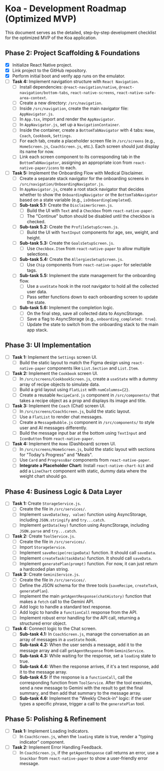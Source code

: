 # Koa - Development Roadmap (Optimized MVP)

This document serves as the detailed, step-by-step development checklist for the optimized MVP of the Koa application.

## Phase 2: Project Scaffolding & Foundations

- [x] Initialize React Native project.
- [x] Link project to the GitHub repository.
- [x] Perform initial boot and verify app runs on the emulator.
- [ ] **Task 4:** Implement navigation structure with `React Navigation`.
  - [ ] Install dependencies: `@react-navigation/native`, `@react-navigation/bottom-tabs`, `react-native-screens`, `react-native-safe-area-context`.
  - [ ] Create a new directory: `/src/navigation`.
  - [ ] Inside `/src/navigation`, create the main navigator file: `AppNavigator.js`.
  - [ ] In `App.tsx`, import and render the `AppNavigator`.
  - [ ] In `AppNavigator.js`, set up a `NavigationContainer`.
  - [ ] Inside the container, create a `BottomTabNavigator` with 4 tabs: `Home`, `Coach`, `Cookbook`, `Settings`.
  - [ ] For each tab, create a placeholder screen file in `/src/screens` (e.g., `HomeScreen.js`, `CoachScreen.js`, etc.). Each screen should just display its name for now.
  - [ ] Link each screen component to its corresponding tab in the `BottomTabNavigator`, assigning an appropriate icon from `react-native-paper/icons` to each.
- [ ] **Task 5:** Implement the Onboarding Flow with Medical Disclaimer.
  - [ ] Create a separate stack navigator for the onboarding screens in `/src/navigation/OnboardingNavigator.js`.
  - [ ] In `AppNavigator.js`, create a root stack navigator that decides whether to show the `OnboardingNavigator` or the `BottomTabNavigator` based on a state variable (e.g., `isOnboardingCompleted`).
  - [ ] **Sub-task 5.1:** Create the `DisclaimerScreen.js`.
    - [ ] Build the UI with `Text` and a `Checkbox` from `react-native-paper`.
    - [ ] The "Continue" button should be disabled until the checkbox is checked.
  - [ ] **Sub-task 5.2:** Create the `ProfileSetupScreen.js`.
    - [ ] Build the UI with `TextInput` components for age, sex, weight, and height.
  - [ ] **Sub-task 5.3:** Create the `GoalsSetupScreen.js`.
    - [ ] Use `Checkbox.Item` from `react-native-paper` to allow multiple selections.
  - [ ] **Sub-task 5.4:** Create the `AllergiesSetupScreen.js`.
    - [ ] Use `Chip` components from `react-native-paper` for selectable tags.
  - [ ] **Sub-task 5.5:** Implement the state management for the onboarding flow.
    - [ ] Use a `useState` hook in the root navigator to hold all the collected user data.
    - [ ] Pass setter functions down to each onboarding screen to update the state.
  - [ ] **Sub-task 5.6:** Implement the completion logic.
    - [ ] On the final step, save all collected data to AsyncStorage.
    - [ ] Save a flag to AsyncStorage (e.g., `onboarding_completed: true`).
    - [ ] Update the state to switch from the onboarding stack to the main app stack.

## Phase 3: UI Implementation

- [ ] **Task 1:** Implement the `Settings` screen UI.
  - [ ] Build the static layout to match the Figma design using `react-native-paper` components like `List.Section` and `List.Item`.
- [ ] **Task 2:** Implement the `Cookbook` screen UI.
  - [ ] In `/src/screens/CookbookScreen.js`, create a `useState` with a dummy array of recipe objects to simulate data.
  - [ ] Build a grid layout using `FlatList` with `numColumns={2}`.
  - [ ] Create a reusable `RecipeCard.js` component in `/src/components/` that takes a recipe object as a prop and displays its image and title.
- [ ] **Task 3:** Implement the `Coach` (Chat) screen UI.
  - [ ] In `/src/screens/CoachScreen.js`, build the static layout.
  - [ ] Use a `FlatList` to render chat messages.
  - [ ] Create a `MessageBubble.js` component in `/src/components/` to style user and AI messages differently.
  - [ ] Build the message input bar at the bottom using `TextInput` and `IconButton` from `react-native-paper`.
- [ ] **Task 4:** Implement the `Home` (Dashboard) screen UI.
  - [ ] In `/src/screens/HomeScreen.js`, build the static layout with sections for "Today's Progress" and "Meals".
  - [ ] Use `Card` and `ProgressBar` components from `react-native-paper`.
  - [ ] **Integrate a Placeholder Chart:** Install `react-native-chart-kit` and add a `LineChart` component with static, dummy data where the weight chart should go.

## Phase 4: Business Logic & Data Layer

- [ ] **Task 1:** Create `StorageService.js`.
  - [ ] Create the file in `/src/services/`.
  - [ ] Implement `saveData(key, value)` function using AsyncStorage, including `JSON.stringify` and `try...catch`.
  - [ ] Implement `getData(key)` function using AsyncStorage, including `JSON.parse` and `try...catch`.
- [ ] **Task 2:** Create `ToolService.js`.
  - [ ] Create the file in `/src/services/`.
  - [ ] Import `StorageService`.
  - [ ] Implement `saveRecipe(recipeData)` function. It should call `saveData`.
  - [ ] Implement `createTask(taskData)` function. It should call `saveData`.
  - [ ] Implement `generatePlan(prompt)` function. For now, it can just return a hardcoded plan string.
- [ ] **Task 3:** Create `GeminiService.js`.
  - [ ] Create the file in `/src/services/`.
  - [ ] Define the JSON schema for the three tools (`saveRecipe`, `createTask`, `generatePlan`).
  - [ ] Implement the main `getAgentResponse(chatHistory)` function that makes a `fetch` call to the Gemini API.
  - [ ] Add logic to handle a standard text response.
  - [ ] Add logic to handle a `functionCall` response from the API.
  - [ ] Implement robust error handling for the API call, returning a structured error object.
- [ ] **Task 4:** Connect logic to the Chat screen.
  - [ ] **Sub-task 4.1:** In `CoachScreen.js`, manage the conversation as an array of messages in a `useState` hook.
  - [ ] **Sub-task 4.2:** When the user sends a message, add it to the message array and call `getAgentResponse` from `GeminiService`.
  - [ ] **Sub-task 4.3:** While waiting for the response, set a `loading` state to true.
  - [ ] **Sub-task 4.4:** When the response arrives, if it's a text response, add it to the message array.
  - [ ] **Sub-task 4.5:** If the response is a `functionCall`, call the corresponding function from `ToolService`. After the tool executes, send a new message to Gemini with the result to get the final summary, and then add that summary to the message array.
  - [ ] **Sub-task 4.6:** Implement the "Weekly Check-in" logic: if the user types a specific phrase, trigger a call to the `generatePlan` tool.

## Phase 5: Polishing & Refinement

- [ ] **Task 1:** Implement Loading Indicators.
  - [ ] In `CoachScreen.js`, when the `loading` state is true, render a "typing indicator" component.
- [ ] **Task 2:** Implement Error Handling Feedback.
  - [ ] In `CoachScreen.js`, if the `getAgentResponse` call returns an error, use a `Snackbar` from `react-native-paper` to show a user-friendly error message.